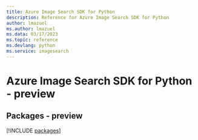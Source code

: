 ```yaml
---
title: Azure Image Search SDK for Python
description: Reference for Azure Image Search SDK for Python
author: lmazuel
ms.author: lmazuel
ms.data: 03/17/2023
ms.topic: reference
ms.devlang: python
ms.service: imagesearch
---
```

# Azure Image Search SDK for Python - preview
## Packages - preview
[!INCLUDE [packages](image-search-index.md)]